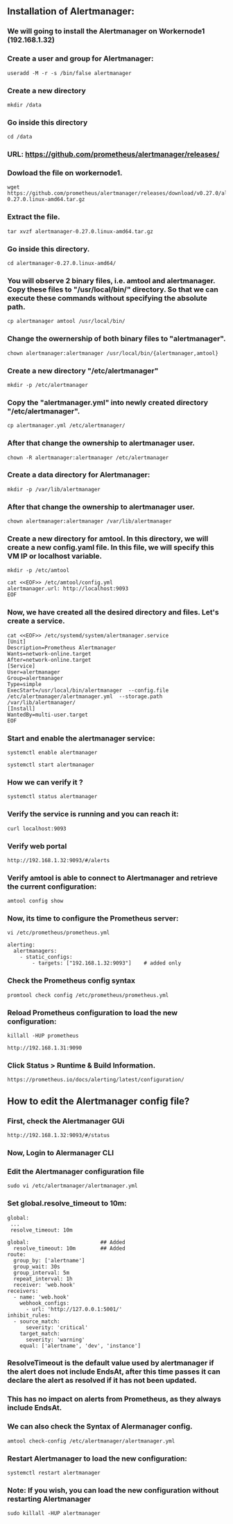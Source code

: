 ## Installation of Alertmanager:

### We will going to install the Alertmanager on Workernode1 (192.168.1.32)
### Create a user and group for Alertmanager:
```
useradd -M -r -s /bin/false alertmanager
```
### Create a new directory
```
mkdir /data
```

### Go inside this directory
```
cd /data
```

###  URL: https://github.com/prometheus/alertmanager/releases/ 

### Dowload the file on workernode1.
```
wget https://github.com/prometheus/alertmanager/releases/download/v0.27.0/alertmanager-0.27.0.linux-amd64.tar.gz
```
### Extract the file.
```
tar xvzf alertmanager-0.27.0.linux-amd64.tar.gz 
```
### Go inside this directory.
```
cd alertmanager-0.27.0.linux-amd64/
```
### You will observe 2 binary files, i.e. amtool and alertmanager. Copy these files to "/usr/local/bin/" directory. So that we can execute these commands without specifying the absolute path.
```
cp alertmanager amtool /usr/local/bin/
```
### Change the owernership of both binary files to "alertmanager".
```
chown alertmanager:alertmanager /usr/local/bin/{alertmanager,amtool}
```
### Create a new directory "/etc/alertmanager"
```
mkdir -p /etc/alertmanager
```
### Copy the "alertmanager.yml" into newly created directory "/etc/alertmanager".
```
cp alertmanager.yml /etc/alertmanager/
```
### After that change the ownership to alertmanager user.
```
chown -R alertmanager:alertmanager /etc/alertmanager
```

### Create a data directory for Alertmanager:

```
mkdir -p /var/lib/alertmanager
```
### After that change the ownership to alertmanager user.
```
chown alertmanager:alertmanager /var/lib/alertmanager
```
### Create a new directory for amtool. In this directory, we will create a new config.yaml file. In this file, we will specify this VM IP or localhost variable.
```
mkdir -p /etc/amtool
```

```
cat <<EOF>> /etc/amtool/config.yml
alertmanager.url: http://localhost:9093
EOF
```
### Now, we have created all the desired directory and files. Let's create a service. 

```
cat <<EOF>> /etc/systemd/system/alertmanager.service
[Unit]
Description=Prometheus Alertmanager
Wants=network-online.target
After=network-online.target
[Service]
User=alertmanager
Group=alertmanager
Type=simple
ExecStart=/usr/local/bin/alertmanager  --config.file /etc/alertmanager/alertmanager.yml  --storage.path /var/lib/alertmanager/
[Install]
WantedBy=multi-user.target
EOF
```

### Start and enable the alertmanager service:

```
systemctl enable alertmanager
```

```
systemctl start alertmanager
```

### How we can verify it ?
```
systemctl status alertmanager
```
### Verify the service is running and you can reach it:

```
curl localhost:9093
```

### Verify web portal
```
http://192.168.1.32:9093/#/alerts
```


### Verify amtool is able to connect to Alertmanager and retrieve the current configuration:
```
amtool config show
```

### Now, its time to configure the Prometheus server:

```
vi /etc/prometheus/prometheus.yml
```

```
alerting:
  alertmanagers:
    - static_configs:
        - targets: ["192.168.1.32:9093"]    # added only
```

### Check the Prometheus config syntax
```
promtool check config /etc/prometheus/prometheus.yml
```
### Reload Prometheus configuration to load the new configuration:
```
killall -HUP prometheus
```

```
http://192.168.1.31:9090
```
### Click Status > Runtime & Build Information.

```
https://prometheus.io/docs/alerting/latest/configuration/
```

## How to edit the Alertmanager config file?
### First, check the Alertmanager GUi
```
http://192.168.1.32:9093/#/status
```
### Now, Login to Alermanager CLI

### Edit the Alertmanager configuration file

```
sudo vi /etc/alertmanager/alertmanager.yml
```

### Set global.resolve_timeout to 10m:
```
global:
 ...
 resolve_timeout: 10m
```
```
global:                       ## Added
  resolve_timeout: 10m        ## Added
route:
  group_by: ['alertname']
  group_wait: 30s
  group_interval: 5m
  repeat_interval: 1h
  receiver: 'web.hook'
receivers:
  - name: 'web.hook'
    webhook_configs:
      - url: 'http://127.0.0.1:5001/'
inhibit_rules:
  - source_match:
      severity: 'critical'
    target_match:
      severity: 'warning'
    equal: ['alertname', 'dev', 'instance']
```

### ResolveTimeout is the default value used by alertmanager if the alert does not include EndsAt, after this time passes it can declare the alert as resolved if it has not been updated.
### This has no impact on alerts from Prometheus, as they always include EndsAt.

### We can also check the Syntax of Alermanager config.
```
amtool check-config /etc/alertmanager/alertmanager.yml
```

### Restart Alertmanager to load the new configuration:
```
systemctl restart alertmanager
```

### Note: If you wish, you can load the new configuration without restarting Alertmanager
```
sudo killall -HUP alertmanager
```
